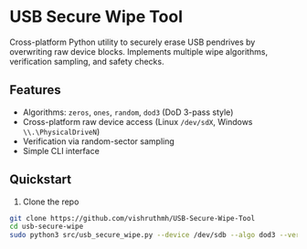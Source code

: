 # USB Secure Wipe Tool


Cross-platform Python utility to securely erase USB pendrives by overwriting raw device blocks. Implements multiple wipe algorithms, verification sampling, and safety checks.


## Features
- Algorithms: `zeros`, `ones`, `random`, `dod3` (DoD 3-pass style)
- Cross-platform raw device access (Linux `/dev/sdX`, Windows `\\.\PhysicalDriveN`)
- Verification via random-sector sampling
- Simple CLI interface


## Quickstart


1. Clone the repo
```bash
git clone https://github.com/vishruthmh/USB-Secure-Wipe-Tool
cd usb-secure-wipe
sudo python3 src/usb_secure_wipe.py --device /dev/sdb --algo dod3 --verify-samples 64

